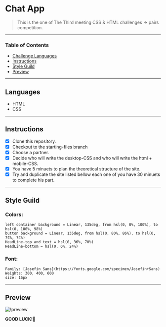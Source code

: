 
# Chat App

> This is the one of The Third meeting CSS & HTML challenges -> pairs competition.

---

### Table of Contents

- [Challenge Languages](#Languages)
- [Instructions](#Instructions)
- [Style Guild](#Style-Guide)
- [Preview](#Preview-And-Style-Guild)

---

## Languages

* HTML
* CSS

---

## Instructions

- [X] Clone this repository.
- [X] Checkout to the starting-files branch
- [X] Choose a partner.
- [X] Decide who will write the desktop-CSS and who will write the html + mobile-CSS.
- [X] You have 5 minuets to plan the theoretical structure of the site.
- [X] Try and duplicate the site listed bellow each one of you have 30 minuets to complete his part.

---

## Style Guild

### Colors:
    left container background = Linear, 135deg, from hsl(0, 0%, 100%), to hsl(0, 100%, 98%)
    button background = Linear, 135deg, from hsl(0, 80%, 86%), to hsl(0, 74%, 74%)
    HeadLine-top and text = hsl(0, 36%, 70%)
    HeadLine-bottom = hsl(0, 6%, 24%)

### Font:
    Family: [Josefin Sans](https://fonts.google.com/specimen/Josefin+Sans)
    Weights: 300, 400, 600
    size: 16px
    
---

## Preview

![!preview](./design/chat-app-preview.png)

**GOOD LUCK!**🚀